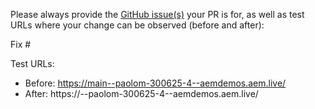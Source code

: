 Please always provide the [GitHub issue(s)](../issues) your PR is for, as well as test URLs where your change can be observed (before and after):

Fix #<gh-issue-id>

Test URLs:
- Before: https://main--paolom-300625-4--aemdemos.aem.live/
- After: https://<branch>--paolom-300625-4--aemdemos.aem.live/
